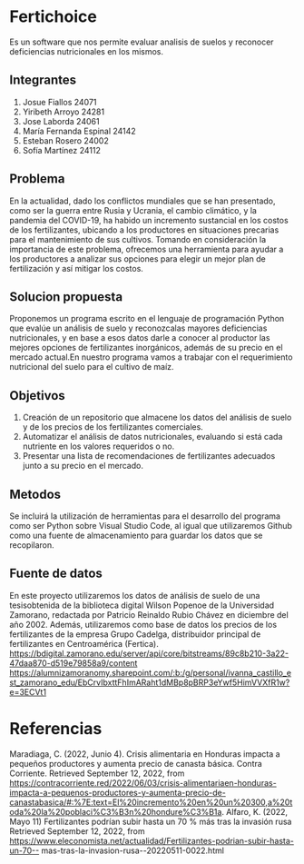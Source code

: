 # Fertichoice
Es un software que nos permite evaluar analisis de suelos y reconocer deficiencias nutricionales en los mismos. 

## Integrantes 
1. Josue Fiallos 24071
2. Yiribeth Arroyo 24281
3. Jose Laborda 24061
4. María Fernanda Espinal 24142
5. Esteban Rosero 24002
6. Sofía Martínez 24112
## Problema 
En la actualidad, dado los conflictos mundiales que se han presentado, como ser la
guerra entre Rusia y Ucrania, el cambio climático, y la pandemia del COVID-19, ha
habido un incremento sustancial en los costos de los fertilizantes, ubicando a los
productores en situaciones precarias para el mantenimiento de sus cultivos.
Tomando en consideración la importancia de este problema, ofrecemos una
herramienta para ayudar a los productores a analizar sus opciones para elegir un
mejor plan de fertilización y así mitigar los costos. 

## Solucion propuesta 
Proponemos un programa escrito en el lenguaje de programación Python que evalúe
un análisis de suelo y reconozcalas mayores deficiencias nutricionales, y en base a
esos datos darle a conocer al productor las mejores opciones de fertilizantes
inorgánicos, además de su precio en el mercado actual.En nuestro programa vamos
a trabajar con el requerimiento nutricional del suelo para el cultivo de maíz. 

## Objetivos 
1. Creación de un repositorio que almacene los datos del análisis de suelo
y de los precios de los fertilizantes comerciales.
2. Automatizar el análisis de datos nutricionales, evaluando si está cada
nutriente en los valores requeridos o no.
3. Presentar una lista de recomendaciones de fertilizantes adecuados junto
a su precio en el mercado. 

## Metodos 
Se incluirá la utilización de herramientas para el desarrollo del programa como ser
Python sobre Visual Studio Code, al igual que utilizaremos Github como una fuente
de almacenamiento para guardar los datos que se recopilaron. 

## Fuente de datos 
En este proyecto utilizaremos los datos de análisis de suelo de una tesisobtenida de
la biblioteca digital Wilson Popenoe de la Universidad Zamorano, redactada por
Patricio Reinaldo Rubio Chávez en diciembre del año 2002. Además, utilizaremos
como base de datos los precios de los fertilizantes de la empresa Grupo Cadelga,
distribuidor principal de fertilizantes en Centroamérica (Fertica).
https://bdigital.zamorano.edu/server/api/core/bitstreams/89c8b210-3a22-47daa870-d519e79858a9/content
https://alumnizamoranomy.sharepoint.com/:b:/g/personal/ivanna_castillo_est_zamorano_edu/EbCrvIbxttFhImARaht1dMBp8pBRP3eYwf5HimVVXfR1w?e=3ECVt1


# Referencias 
Maradiaga, C. (2022, Junio 4). Crisis alimentaria en Honduras impacta a pequeños
productores y aumenta precio de canasta básica. Contra Corriente. Retrieved
September 12, 2022, from https://contracorriente.red/2022/06/03/crisis-alimentariaen-honduras-impacta-a-pequenos-productores-y-aumenta-precio-de-canastabasica/#:%7E:text=El%20incremento%20en%20un%20300,a%20toda%20la%20poblaci%C3%B3n%20hondure%C3%B1a.
Alfaro, K. (2022, Mayo 11) Fertilizantes podrían subir hasta un 70 % más tras la
invasión rusa Retrieved September 12, 2022, from
https://www.eleconomista.net/actualidad/Fertilizantes-podrian-subir-hasta-un-70--
mas-tras-la-invasion-rusa--20220511-0022.html
